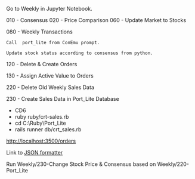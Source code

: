 Go to Weekly in Jupyter Notebook.

010 - Consensus
020 - Price Comparison
060 - Update Market to Stocks

080 - Weekly Transactions

	Call  port_lite from ConEmu prompt.

	Update stock status according to consensus from python.

120 - Delete & Create Orders

130 - Assign Active Value to Orders

220 - Delete Old Weekly Sales Data

230 - Create Sales Data in Port_Lite Database

- CD6
- ruby ruby/crt-sales.rb
- cd C:\Ruby\Port_Lite
- rails runner db/crt_sales.rb


[http://localhost:3500/orders](http://localhost:3500/orders)

Link to [JSON formatter](https://www.jstoolset.com/json-formatter)


Run Weekly/230-Change Stock Price & Consensus based on Weekly/220-Port_Lite